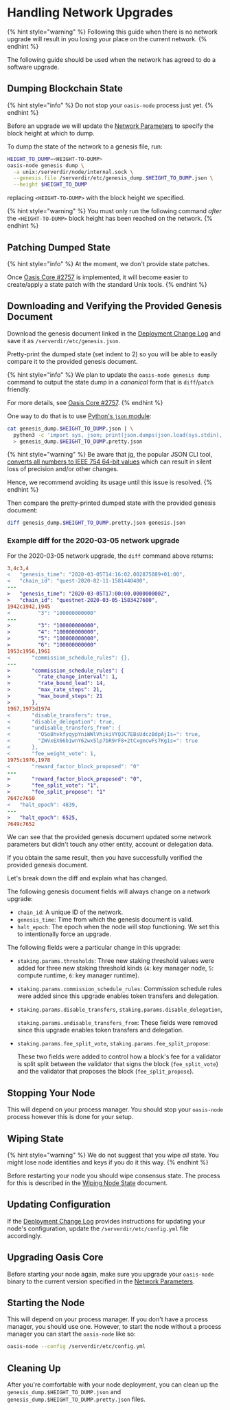 # Handling Network Upgrades

{% hint style="warning" %}
Following this guide when there is no network upgrade will result in you losing your place on the current network.
{% endhint %}

The following guide should be used when the network has agreed to do a software upgrade.

## Dumping Blockchain State

{% hint style="info" %}
Do not stop your `oasis-node` process just yet.
{% endhint %}

Before an upgrade we will update the [Network Parameters](../../oasis-network/network-parameters.md) to specify the block height at which to dump.

To dump the state of the network to a genesis file, run:

```bash
HEIGHT_TO_DUMP=<HEIGHT-TO-DUMP>
oasis-node genesis dump \
  -a unix:/serverdir/node/internal.sock \
  --genesis.file /serverdir/etc/genesis_dump.$HEIGHT_TO_DUMP.json \
  --height $HEIGHT_TO_DUMP
```

replacing `<HEIGHT-TO-DUMP>` with the block height we specified.

{% hint style="warning" %}
You must only run the following command _after_ the `<HEIGHT-TO-DUMP>` block height has been reached on the network.
{% endhint %}

## Patching Dumped State

{% hint style="info" %}
At the moment, we don't provide state patches.

Once [Oasis Core \#2757](https://github.com/oasisprotocol/oasis-core/issues/2757) is implemented, it will become easier to create/apply a state patch with the standard Unix tools.
{% endhint %}

## Downloading and Verifying the Provided Genesis Document

Download the genesis document linked in the [Deployment Change Log](../../oasis-network/network-parameters.md) and save it as `/serverdir/etc/genesis.json`.

Pretty-print the dumped state \(set indent to 2\) so you will be able to easily compare it to the provided genesis document.

{% hint style="info" %}
We plan to update the `oasis-node genesis dump` command to output the state dump in a _canonical_ form that is `diff`/`patch` friendly.

For more details, see [Oasis Core \#2757](https://github.com/oasisprotocol/oasis-core/issues/2757).
{% endhint %}

One way to do that is to use [Python's `json` module](https://docs.python.org/3/library/json.html#module-json):

```bash
cat genesis_dump.$HEIGHT_TO_DUMP.json | \
  python3 -c 'import sys, json; print(json.dumps(json.load(sys.stdin), indent=2))' \
  > genesis_dump.$HEIGHT_TO_DUMP.pretty.json
```

{% hint style="warning" %}
Be aware that [jq](http://stedolan.github.io/jq/), the popular JSON CLI tool, [converts all numbers to IEEE 754 64-bit values](https://github.com/stedolan/jq/wiki/FAQ#caveats) which can result in silent loss of precision and/or other changes.

Hence, we recommend avoiding its usage until this issue is resolved.
{% endhint %}

Then compare the pretty-printed dumped state with the provided genesis document:

```bash
diff genesis_dump.$HEIGHT_TO_DUMP.pretty.json genesis.json
```

### Example diff for the 2020-03-05 network upgrade

For the 2020-03-05 network upgrade, the `diff` command above returns:

```diff
3,4c3,4
<   "genesis_time": "2020-03-05T14:16:02.002875089+01:00",
<   "chain_id": "quest-2020-02-11-1581440400",
---
>   "genesis_time": "2020-03-05T17:00:00.000000000Z",
>   "chain_id": "questnet-2020-03-05-1583427600",
1942c1942,1945
<         "3": "100000000000"
---
>         "3": "100000000000",
>         "4": "100000000000",
>         "5": "100000000000",
>         "6": "100000000000"
1953c1956,1961
<       "commission_schedule_rules": {},
---
>       "commission_schedule_rules": {
>         "rate_change_interval": 1,
>         "rate_bound_lead": 14,
>         "max_rate_steps": 21,
>         "max_bound_steps": 21
>       },
1967,1973d1974
<       "disable_transfers": true,
<       "disable_delegation": true,
<       "undisable_transfers_from": {
<         "OSo8hvkfyqypYniWWlVhikiVYQJC7EBsUdczBdpAjIs=": true,
<         "ZWVxEX66b1wnY62wx5lp7bR9rF8+2tCxgmcwFs7Kg1s=": true
<       },
<       "fee_weight_vote": 1,
1975c1976,1978
<       "reward_factor_block_proposed": "0"
---
>       "reward_factor_block_proposed": "0",
>       "fee_split_vote": "1",
>       "fee_split_propose": "1"
7647c7650
<   "halt_epoch": 4839,
---
>   "halt_epoch": 6525,
7649c7652
```

We can see that the provided genesis document updated some network parameters but didn't touch any other entity, account or delegation data.

If you obtain the same result, then you have successfully verified the provided genesis document.

Let's break down the diff and explain what has changed.

The following genesis document fields will always change on a network upgrade:

* `chain_id`: A unique ID of the network.
* `genesis_time`: Time from which the genesis document is valid.
* `halt_epoch`: The epoch when the node will stop functioning. We set this to intentionally force an upgrade.

The following fields were a particular change in this upgrade:

* `staking.params.thresholds`: Three new staking threshold values were added for three new staking threshold kinds \(`4`: key manager node, `5`: compute runtime, `6`: key manager runtime\).
* `staking.params.commission_schedule_rules`: Commission schedule rules were added since this upgrade enables token transfers and delegation.
* `staking.params.disable_transfers`, `staking.params.disable_delegation`,

  `staking.params.undisable_transfers_from`: These fields were removed since this upgrade enables token transfers and delegation.

* `staking.params.fee_split_vote`, `staking.params.fee_split_propose`:

  These two fields were added to control how a block's fee for a validator is split split between the validator that signs the block \(`fee_split_vote`\) and the validator that proposes the block \(`fee_split_propose`\).

## Stopping Your Node

This will depend on your process manager. You should stop your `oasis-node` process however this is done for your setup.

## Wiping State

{% hint style="warning" %}
We do not suggest that you wipe _all_ state. You might lose node identities and keys if you do it this way.
{% endhint %}

Before restarting your node you should wipe consensus state. The process for this is described in the [Wiping Node State](wiping-node-state.md#state-wipe-and-keep-node-identity) document.

## Updating Configuration

If the [Deployment Change Log](../../oasis-network/network-parameters.md#deployment-change-log) provides instructions for updating your node's configuration, update the `/serverdir/etc/config.yml` file accordingly.

## Upgrading Oasis Core

Before starting your node again, make sure you upgrade your `oasis-node` binary to the current version specified in the [Network Parameters](../../oasis-network/network-parameters.md).

## Starting the Node

This will depend on your process manager. If you don't have a process manager, you should use one. However, to start the node without a process manager you can start the `oasis-node` like so:

```bash
oasis-node --config /serverdir/etc/config.yml
```

## Cleaning Up

After you're comfortable with your node deployment, you can clean up the `genesis_dump.$HEIGHT_TO_DUMP.json` and `genesis_dump.$HEIGHT_TO_DUMP.pretty.json` files.

